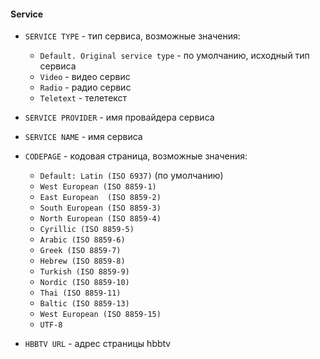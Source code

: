 #### Service

- `SERVICE TYPE` - тип сервиса, возможные значения:

  - `Default. Original service type` - по умолчанию, исходный тип сервиса
  - `Video` - видео сервис
  - `Radio` - радио сервис
  - `Teletext` - телетекст

- `SERVICE PROVIDER` - имя провайдера сервиса

- `SERVICE NAME` - имя сервиса

- `CODEPAGE` - кодовая страница, возможные значения:

  - `Default: Latin (ISO 6937)` (по умолчанию)
  - `West European (ISO 8859-1)`
  - `East European  (ISO 8859-2)`
  - `South European (ISO 8859-3)`
  - `North European (ISO 8859-4)`
  - `Cyrillic (ISO 8859-5)`
  - `Arabic (ISO 8859-6)`
  - `Greek (ISO 8859-7)`
  - `Hebrew (ISO 8859-8)`
  - `Turkish (ISO 8859-9)`
  - `Nordic (ISO 8859-10)`
  - `Thai (ISO 8859-11)`
  - `Baltic (ISO 8859-13)`
  - `West European (ISO 8859-15)`
  - `UTF-8`
  
- `HBBTV URL` - адрес страницы hbbtv
